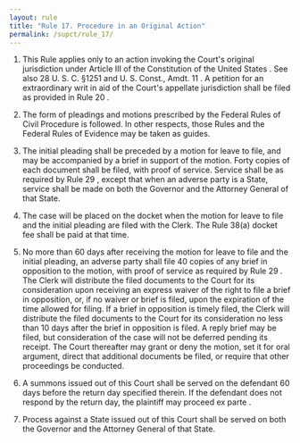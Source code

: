 ```yaml
---
layout: rule
title: "Rule 17. Procedure in an Original Action"
permalink: /supct/rule_17/
---
```


1. This Rule applies only to an action invoking the Court's original jurisdiction under Article III of the Constitution of the United States . See also 28 U. S. C. §1251 and U. S. Const., Amdt. 11 . A petition for an extraordinary writ in aid of the Court's appellate jurisdiction shall be filed as provided in Rule 20 .


2. The form of pleadings and motions prescribed by the Federal Rules of Civil Procedure is followed. In other respects, those Rules and the Federal Rules of Evidence may be taken as guides.


3. The initial pleading shall be preceded by a motion for leave to file, and may be accompanied by a brief in support of the motion. Forty copies of each document shall be filed, with proof of service. Service shall be as required by Rule 29 , except that when an adverse party is a State, service shall be made on both the Governor and the Attorney General of that State.


4. The case will be placed on the docket when the motion for leave to file and the initial pleading are filed with the Clerk. The Rule 38(a) docket fee shall be paid at that time.


5. No more than 60 days after receiving the motion for leave to file and the initial pleading, an adverse party shall file 40 copies of any brief in opposition to the motion, with proof of service as required by Rule 29 . The Clerk will distribute the filed documents to the Court for its consideration upon receiving an express waiver of the right to file a brief in opposition, or, if no waiver or brief is filed, upon the expiration of the time allowed for filing. If a brief in opposition is timely filed, the Clerk will distribute the filed documents to the Court for its consideration no less than 10 days after the brief in opposition is filed. A reply brief may be filed, but consideration of the case will not be deferred pending its receipt. The Court thereafter may grant or deny the motion, set it for oral argument, direct that additional documents be filed, or require that other proceedings be conducted.


6. A summons issued out of this Court shall be served on the defendant 60 days before the return day specified therein. If the defendant does not respond by the return day, the plaintiff may proceed ex parte .


7. Process against a State issued out of this Court shall be served on both the Governor and the Attorney General of that State.